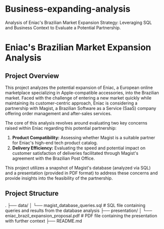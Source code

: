 # Business-expanding-analysis
Analysis of Eniac's Brazilian Market Expansion Strategy: Leveraging SQL and Business Context to Evaluate a Potential Partnership.
# Eniac's Brazilian Market Expansion Analysis

## Project Overview

This project analyzes the potential expansion of Eniac, a European online marketplace specializing in Apple-compatible accessories, into the Brazilian market. Faced with the challenge of entering a new market quickly while maintaining its customer-centric approach, Eniac is considering a partnership with Magist, a Brazilian Software as a Service (SaaS) company offering order management and after-sales services.

The core of this analysis revolves around evaluating two key concerns raised within Eniac regarding this potential partnership:

1.  **Product Compatibility:** Assessing whether Magist is a suitable partner for Eniac's high-end tech product catalog.
2.  **Delivery Efficiency:** Evaluating the speed and potential impact on customer satisfaction of deliveries facilitated through Magist's agreement with the Brazilian Post Office.

This project utilizes a snapshot of Magist's database (analyzed via SQL) and a presentation (provided in PDF format) to address these concerns and provide insights into the feasibility of the partnership.


## Project Structure

.
├── data/
│   └── magist_database_queries.sql  # SQL file containing queries and results from the database analysis
├── presentation/
│   └── eniac_brazil_expansion_proposal.pdf # PDF file containing the presentation with further context
├── README.md

